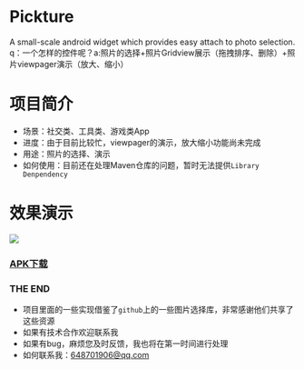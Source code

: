 # Pickture
A small-scale android  widget which provides easy attach to photo selection.
<br>q：一个怎样的控件呢？a:照片的选择+照片Gridview展示（拖拽排序、删除）+照片viewpager演示（放大、缩小）
</br>
# 项目简介
* 场景：社交类、工具类、游戏类App
* 进度：由于目前比较忙，viewpager的演示，放大缩小功能尚未完成
* 用途：照片的选择、演示
* 如何使用：目前还在处理Maven仓库的问题，暂时无法提供`Library Denpendency`

# 效果演示
 ![](https://github.com/JmStefanAndroid/Pickture/tree/master/gif/howtouse.gif)  
 
### [APK下载](https://github.com/JmStefanAndroid/Pickture/tree/master/apk/pickture.apk)  
 
### THE END
 * 项目里面的一些实现借鉴了`github`上的一些图片选择库，非常感谢他们共享了这些资源
 * 如果有技术合作欢迎联系我
 * 如果有bug，麻烦您及时反馈，我也将在第一时间进行处理
 * 如何联系我：648701906@qq.com
